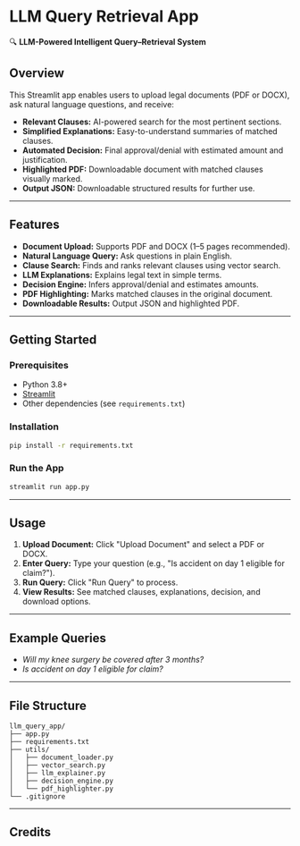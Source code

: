 
# LLM Query Retrieval App

🔍 **LLM-Powered Intelligent Query–Retrieval System**

## Overview

This Streamlit app enables users to upload legal documents (PDF or DOCX), ask natural language questions, and receive:

- **Relevant Clauses:** AI-powered search for the most pertinent sections.
- **Simplified Explanations:** Easy-to-understand summaries of matched clauses.
- **Automated Decision:** Final approval/denial with estimated amount and justification.
- **Highlighted PDF:** Downloadable document with matched clauses visually marked.
- **Output JSON:** Downloadable structured results for further use.

---

## Features

- **Document Upload:** Supports PDF and DOCX (1–5 pages recommended).
- **Natural Language Query:** Ask questions in plain English.
- **Clause Search:** Finds and ranks relevant clauses using vector search.
- **LLM Explanations:** Explains legal text in simple terms.
- **Decision Engine:** Infers approval/denial and estimates amounts.
- **PDF Highlighting:** Marks matched clauses in the original document.
- **Downloadable Results:** Output JSON and highlighted PDF.

---

## Getting Started

### Prerequisites

- Python 3.8+
- [Streamlit](https://streamlit.io/)
- Other dependencies (see `requirements.txt`)

### Installation

```bash
pip install -r requirements.txt
```

### Run the App

```bash
streamlit run app.py
```

---

## Usage

1. **Upload Document:** Click "Upload Document" and select a PDF or DOCX.
2. **Enter Query:** Type your question (e.g., "Is accident on day 1 eligible for claim?").
3. **Run Query:** Click "Run Query" to process.
4. **View Results:** See matched clauses, explanations, decision, and download options.

---

## Example Queries

- *Will my knee surgery be covered after 3 months?*
- *Is accident on day 1 eligible for claim?*

---

## File Structure

```
llm_query_app/
├── app.py
├── requirements.txt
├── utils/
│   ├── document_loader.py
│   ├── vector_search.py
│   ├── llm_explainer.py
│   ├── decision_engine.py
│   └── pdf_highlighter.py
└── .gitignore
```

---

## Credits